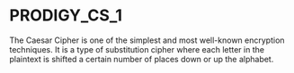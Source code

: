 # PRODIGY_CS_1
The Caesar Cipher is one of the simplest and most well-known encryption techniques. It is a type of substitution cipher where each letter in the plaintext is shifted a certain number of places down or up the alphabet.
